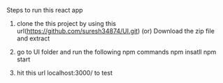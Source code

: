 Steps to run this react app
1. clone the this project by using this url(https://github.com/suresh34874/UI.git)
(or)
Download the zip file and extract

2. go to UI folder and run the following npm commands
	npm insatll
	npm start
	
3. hit this url localhost:3000/ to test	